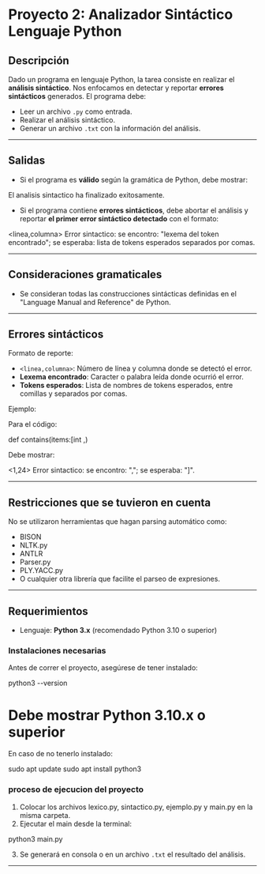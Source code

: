 # Proyecto 2: Analizador Sintáctico Lenguaje Python

## Descripción

Dado un programa en lenguaje Python, la tarea consiste en realizar el **análisis sintáctico**. Nos enfocamos en detectar y reportar **errores sintácticos** generados. El programa debe:

- Leer un archivo `.py` como entrada.
- Realizar el análisis sintáctico.
- Generar un archivo `.txt` con la información del análisis.

---

## Salidas

- Si el programa es **válido** según la gramática de Python, debe mostrar:

El analisis sintactico ha finalizado exitosamente.

- Si el programa contiene **errores sintácticos**, debe abortar el análisis y reportar **el primer error sintáctico detectado** con el formato:

<linea,columna> Error sintactico: se encontro: "lexema del token encontrado"; se esperaba: lista de tokens esperados separados por comas.


---

## Consideraciones gramaticales

- Se consideran todas las construcciones sintácticas definidas en el "Language Manual and Reference" de Python.

---

## Errores sintácticos

Formato de reporte:

- `<linea,columna>`: Número de línea y columna donde se detectó el error.
- **Lexema encontrado**: Caracter o palabra leída donde ocurrió el error.
- **Tokens esperados**: Lista de nombres de tokens esperados, entre comillas y separados por comas.

Ejemplo:

Para el código:

def contains(items:[int ,)

Debe mostrar:

<1,24> Error sintactico: se encontro: ","; se esperaba: "]".

---

## Restricciones que se tuvieron en cuenta

No se utilizaron herramientas que hagan parsing automático como:

- BISON
- NLTK.py
- ANTLR
- Parser.py
- PLY.YACC.py
- O cualquier otra librería que facilite el parseo de expresiones.

---

## Requerimientos

- Lenguaje: **Python 3.x** (recomendado Python 3.10 o superior)

### Instalaciones necesarias

Antes de correr el proyecto, asegúrese de tener instalado:

python3 --version
# Debe mostrar Python 3.10.x o superior

En caso de no tenerlo instalado:

sudo apt update
sudo apt install python3

### proceso de ejecucion del proyecto

1. Colocar los archivos lexico.py, sintactico.py, ejemplo.py y main.py en la misma carpeta.
2. Ejecutar el main desde la terminal:

python3 main.py

3. Se generará en consola o en un archivo `.txt` el resultado del análisis.

---

